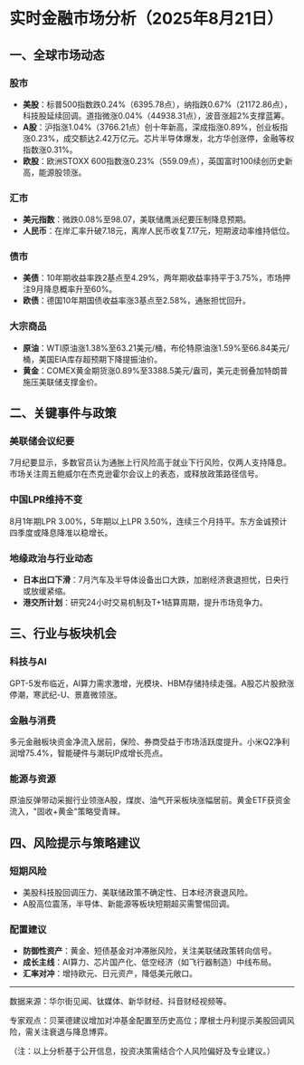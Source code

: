 # 实时金融市场分析（2025年8月21日）

## 一、全球市场动态

### 股市
- **美股**：标普500指数跌0.24%（6395.78点），纳指跌0.67%（21172.86点），科技股延续回调。道指微涨0.04%（44938.31点），波音涨超2%支撑蓝筹。
- **A股**：沪指涨1.04%（3766.21点）创十年新高，深成指涨0.89%，创业板指涨0.23%，成交额达2.42万亿元。芯片半导体爆发，北方华创涨停，金融等权指数涨0.31%。
- **欧股**：欧洲STOXX 600指数涨0.23%（559.09点），英国富时100续创历史新高，能源股领涨。

### 汇市
- **美元指数**：微跌0.08%至98.07，美联储鹰派纪要压制降息预期。
- **人民币**：在岸汇率升破7.18元，离岸人民币收复7.17元，短期波动率维持低位。

### 债市
- **美债**：10年期收益率跌2基点至4.29%，两年期收益率持平于3.75%，市场押注9月降息概率升至60%。
- **欧债**：德国10年期国债收益率涨3基点至2.58%，通胀担忧回升。

### 大宗商品
- **原油**：WTI原油涨1.38%至63.21美元/桶，布伦特原油涨1.59%至66.84美元/桶，美国EIA库存超预期下降提振油价。
- **黄金**：COMEX黄金期货涨0.89%至3388.5美元/盎司，美元走弱叠加特朗普施压美联储支撑金价。

## 二、关键事件与政策

### 美联储会议纪要
7月纪要显示，多数官员认为通胀上行风险高于就业下行风险，仅两人支持降息。市场关注周五鲍威尔在杰克逊霍尔会议上的表态，或释放政策路径信号。

### 中国LPR维持不变
8月1年期LPR 3.00%，5年期以上LPR 3.50%，连续三个月持平。东方金诚预计四季度或降息降准以稳增长。

### 地缘政治与行业动态
- **日本出口下滑**：7月汽车及半导体设备出口大跌，加剧经济衰退担忧，日央行或放缓紧缩。
- **港交所计划**：研究24小时交易机制及T+1结算周期，提升市场竞争力。

## 三、行业与板块机会

### 科技与AI
GPT-5发布临近，AI算力需求激增，光模块、HBM存储持续走强。A股芯片股掀涨停潮，寒武纪-U、景嘉微领涨。

### 金融与消费
多元金融板块资金净流入居前，保险、券商受益于市场活跃度提升。小米Q2净利润增75.4%，智能硬件与潮玩IP成增长亮点。

### 能源与资源
原油反弹带动采掘行业领涨A股，煤炭、油气开采板块涨幅居前。黄金ETF获资金流入，"固收+黄金"策略受青睐。

## 四、风险提示与策略建议

### 短期风险
- 美股科技股回调压力、美联储政策不确定性、日本经济衰退风险。
- A股高位震荡，半导体、新能源等板块短期超买需警惕回调。

### 配置建议
- **防御性资产**：黄金、短债基金对冲滞胀风险，关注美联储政策转向信号。
- **成长主线**：AI算力、芯片国产化、低空经济（如飞行器制造）中线布局。
- **汇率对冲**：增持欧元、日元资产，降低美元敞口。

---

数据来源：华尔街见闻、钛媒体、新华财经、抖音财经视频等。

专家观点：贝莱德建议增加对冲基金配置至历史高位；摩根士丹利提示美股回调风险，需关注衰退与降息博弈。

（注：以上分析基于公开信息，投资决策需结合个人风险偏好及专业建议。）